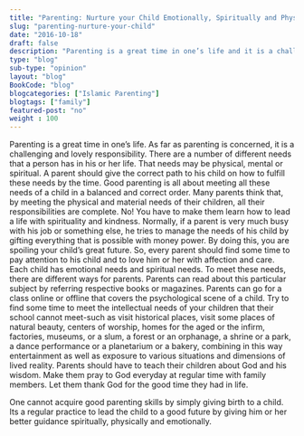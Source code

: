 ```yaml
--- 
title: "Parenting: Nurture your Child Emotionally, Spiritually and Physically" 
slug: "parenting-nurture-your-child"
date: "2016-10-18" 
draft: false 
description: "Parenting is a great time in one’s life and it is a challenging and lovely responsibility." 
type: "blog"
sub-type: "opinion" 
layout: "blog" 
BookCode: "blog"
blogcategories: ["Islamic Parenting"]
blogtags: ["family"]
featured-post: "no"
weight : 100
---  
```

 Parenting is a great time in one’s life. As far as parenting is concerned, it is a challenging and lovely responsibility. There are a number of different needs that a person has in his or her life. That needs may be physical, mental or spiritual. A parent should give the correct path to his child on how to fulfill these needs by the time. Good parenting is all about meeting all these needs of a child in a balanced and correct order. Many parents think that, by meeting the physical and material needs of their children, all their responsibilities are complete. No! You have to make them learn how to lead a life with spirituality and kindness. Normally, if a parent is very much busy with his job or something else, he tries to manage the needs of his child by gifting everything that is possible with money power. By doing this, you are spoiling your child’s great future. So, every parent should find some time to pay attention to his child and to love him or her with affection and care. Each child has emotional needs and spiritual needs. To meet these needs, there are different ways for parents. Parents can read about this particular subject by referring respective books or magazines. Parents can go for a class online or offline that covers the psychological scene of a child. Try to find some time to meet the intellectual needs of your children that their school cannot meet-such as visit historical places, visit some places of natural beauty, centers of worship, homes for the aged or the infirm, factories, museums, or a slum, a forest or an orphanage, a shrine or a park, a dance performance or a planetarium or a bakery, combining in this way entertainment as well as exposure to various situations and dimensions of lived reality. Parents should have to teach their children about God and his wisdom. Make them pray to God everyday at regular time with family members. Let them thank God for the good time they had in life.

One cannot acquire good parenting skills by simply giving birth to a child. Its a regular practice to lead the child to a good future by giving him or her better guidance spiritually, physically and emotionally.
